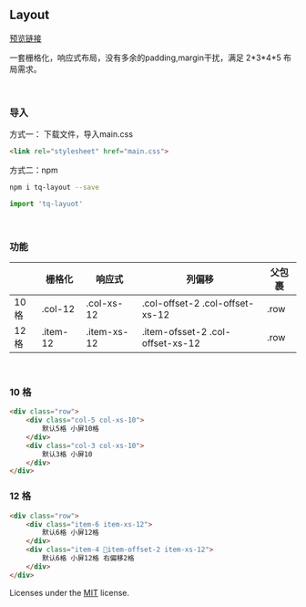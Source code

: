 ## Layout

[预览链接](https://jilaokang.club/layout/example/)

一套栅格化，响应式布局，没有多余的padding,margin干扰，满足 2\*3\*4\*5 布局需求。

<br/>

### 导入 

方式一： 下载文件，导入main.css

```html
<link rel="stylesheet" href="main.css">
```
方式二：npm

````bash
npm i tq-layout --save
````
````js
import 'tq-layuot'
````

<br/>

### 功能
|      | 栅格化   | 响应式      | 列偏移                           | 父包裹 |
| ---- | -------- | ----------- | -------------------------------- | ------ |
| 10格 | .col-12  | .col-xs-12  | .col-offset-2 .col-offset-xs-12  | .row   |
| 12格 | .item-12 | .item-xs-12 | .item-ofsset-2 .col-offset-xs-12 | .row   |

<br/>

### 10 格

```html
<div class="row">
    <div class="col-5 col-xs-10">
        默认5格 小屏10格
    </div>
    <div class="col-3 col-xs-10">
        默认3格 小屏10
    </div>
</div>
```

### 12 格

```html
<div class="row">
    <div class="item-6 item-xs-12">
        默认6格 小屏12格
    </div>
    <div class="item-4 item-offset-2 item-xs-12">
        默认6格 小屏12格 右偏移2格
    </div>
</div>
```

Licenses under the [MIT](https://opensource.org/licenses/MIT) license.

